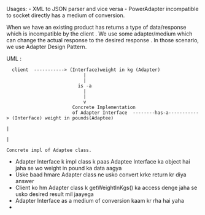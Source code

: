 
Usages: 
    - XML to JSON parser and vice versa
    - PowerAdapter incompatible to socket directly has a medium of conversion. 

When we have an existing product has returns a type of data/response which is incompatible by the client . 
We use some adapter/medium which can change the actual response to the desired response . In those scenario, we use 
Adapter Design Pattern. 


UML : 

      client  -----------> (Interface)weight in kg (Adapter)
                                |
                                |
                              is -a
                                |
                                |
                                v
                            Concrete Implementation
                            of Adapter Interface  --------has-a-----------> (Interface) weight in pounds(Adaptee)
                                                                                                    |
                                                                                                    |   
                                                                                                    Concrete impl of Adaptee class.


 - Adapter Interface k impl class  k paas Adaptee Interface ka object hai jaha se wo weight in pound ka data aagya 
 - Uske baad hmare Adapter class ne usko convert krke return kr diya answer 
 - Client ko hm Adapter class k getWeightInKgs() ka access denge jaha se usko desired result mil jaayega 
 - Adapter Interface as a medium of conversion kaam kr rha hai yaha 
 - 
